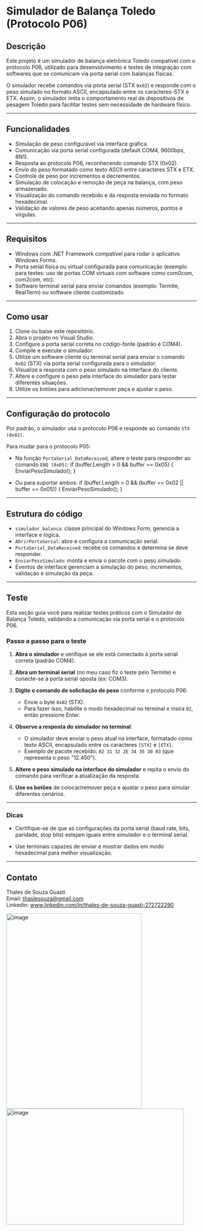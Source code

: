 # Simulador de Balança Toledo (Protocolo P06)

## Descrição

Este projeto é um simulador de balança eletrônica Toledo compatível com o protocolo P06, utilizado para desenvolvimento e testes de integração com softwares que se comunicam via porta serial com balanças físicas.

O simulador recebe comandos via porta serial (STX `0x02`) e responde com o peso simulado no formato ASCII, encapsulado entre os caracteres-STX e ETX. Assim, o simulador imita o comportamento real de dispositivos de pesagem Toledo para facilitar testes sem necessidade de hardware físico.

---

## Funcionalidades

- Simulação de peso configurável via interface gráfica.
- Comunicação via porta serial configurada (default COM4, 9600bps, 8N1).
- Resposta ao protocolo P06, reconhecendo comando STX (0x02).
- Envio do peso formatado como texto ASCII entre caracteres STX e ETX.
- Controle de peso por incrementos e decrementos.
- Simulação de colocação e remoção de peça na balança, com peso armazenado.
- Visualização do comando recebido e da resposta enviada no formato hexadecimal.
- Validação de valores de peso aceitando apenas números, pontos e vírgulas.

---

## Requisitos

- Windows com .NET Framework compatível para rodar o aplicativo Windows Forms.
- Porta serial física ou virtual configurada para comunicação (exemplo para testes: uso de portas COM virtuais com software como com0com, com2com, etc).
- Software terminal serial para enviar comandos (exemplo: Termite, RealTerm) ou software cliente customizado.

---

## Como usar

1. Clone ou baixe este repositório.
2. Abra o projeto no Visual Studio.
3. Configure a porta serial correta no código-fonte (padrão é COM4).
4. Compile e execute o simulador.
5. Utilize um software cliente ou terminal serial para enviar o comando `0x02` (STX) via porta serial configurada para o simulador.
6. Visualize a resposta com o peso simulado na interface do cliente.
7. Altere e configure o peso pela interface do simulador para testar diferentes situações.
8. Utilize os botões para adicionar/remover peça e ajustar o peso.

---

## Configuração do protocolo

Por padrão, o simulador usa o protocolo P06 e responde ao comando `STX (0x02)`.

Para mudar para o protocolo P05:

- Na função `PortaSerial_DataReceived`, altere o teste para responder ao comando `ENQ (0x05)`:
  if (buffer.Length > 0 && buffer == 0x05)
  {
    EnviarPesoSimulado();
  }
  
- Ou para suportar ambos:
  if (buffer.Length > 0 && (buffer == 0x02 || buffer == 0x05))
  {
    EnviarPesoSimulado();
  }

---

## Estrutura do código

- `simulador_balanca`: classe principal do Windows Form, gerencia a interface e lógica.
- `AbrirPortaSerial`: abre e configura a comunicação serial.
- `PortaSerial_DataReceived`: recebe os comandos e determina se deve responder.
- `EnviarPesoSimulado`: monta e envia o pacote com o peso simulado.
- Eventos de interface gerenciam a simulação do peso, incrementos, validação e simulação da peça.

---

## Teste

Esta seção guia você para realizar testes práticos com o Simulador de Balança Toledo, validando a comunicação via porta serial e o protocolo P06.

### Passo a passo para o teste

1. **Abra o simulador** e verifique se ele está conectado à porta serial correta (padrão COM4).

2. **Abra um terminal serial** (no meu caso fiz o teste pelo Termite) e conecte-se à porta serial oposta (ex: COM3).

3. **Digite o comando de solicitação de peso** conforme o protocolo P06:  
   - Envie o byte `0x02` (STX).  
   - Para fazer isso, habilite o modo hexadecimal no terminal e insira `02`, então pressione Enter.

4. **Observe a resposta do simulador no terminal**:  
   - O simulador deve enviar o peso atual na interface, formatado como texto ASCII, encapsulado entre os caracteres `[STX]` e `[ETX]`.  
   - Exemplo de pacote recebido: `02 31 32 2E 34 35 30 03` (que representa o peso "12.450").

5. **Altere o peso simulado na interface do simulador** e repita o envio do comando para verificar a atualização da resposta.

6. **Use os botões** de colocar/remover peça e ajustar o peso para simular diferentes cenários.

---

### Dicas

- Certifique-se de que as configurações da porta serial (baud rate, bits, paridade, stop bits) estejam iguais entre simulador e o terminal serial.

- Use terminais capazes de enviar e mostrar dados em modo hexadecimal para melhor visualização.

---

## Contato

Thales de Souza Guasti  
Email: thaslesouza@gmail.com  
Linkedin: www.linkedin.com/in/thales-de-souza-guasti-272722290

<img width="358" height="517" alt="image" src="https://github.com/user-attachments/assets/fff1066e-7b09-4443-b6a0-d38d88163dc9" />
<img width="470" height="307" alt="image" src="https://github.com/user-attachments/assets/c6041ecc-b9b3-48c8-bbba-1e5a61f49eca" />


